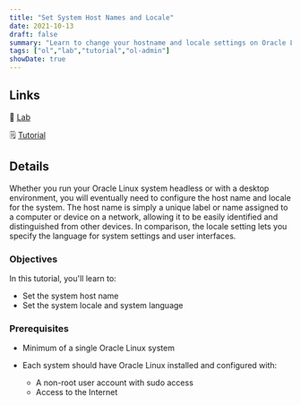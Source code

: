 ```yaml
---
title: "Set System Host Names and Locale"
date: 2021-10-13
draft: false
summary: "Learn to change your hostname and locale settings on Oracle Linux."
tags: ["ol","lab","tutorial","ol-admin"]
showDate: true
---
```


## Links

:crescent_moon: [Lab](https://luna.oracle.com/lab/d657ae3c-ac29-4b0a-943e-e533f2e8093b)

:spiral_notepad: [Tutorial](https://docs.oracle.com/en/learn/ol-hostname-locale)

## Details

Whether you run your Oracle Linux system headless or with a desktop environment, you will eventually need to configure the host name and locale for the system. The host name is simply a unique label or name assigned to a computer or device on a network, allowing it to be easily identified and distinguished from other devices. In comparison, the locale setting lets you specify the language for system settings and user interfaces.

### Objectives

In this tutorial, you'll learn to:

- Set the system host name
- Set the system locale and system language

### Prerequisites

- Minimum of a single Oracle Linux system

- Each system should have Oracle Linux installed and configured with:
  - A non-root user account with sudo access
  - Access to the Internet
